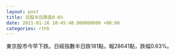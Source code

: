 ```yaml
---
layout: post
title: 日股半日跌逾0.6%
date: 2021-01-26 10:45:48.000000000 +08:00
categories: rthk
---
```


東京股市今早下跌。日經指數半日跌181點，報28641點，跌幅0.63%。
